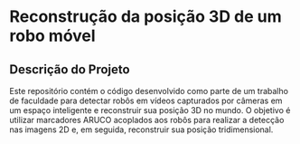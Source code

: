 # Reconstrução da posição 3D de um robo móvel

## Descrição do Projeto

Este repositório contém o código desenvolvido como parte de um trabalho de faculdade para detectar robôs em vídeos capturados por câmeras em um espaço inteligente e reconstruir sua posição 3D no mundo. O objetivo é utilizar marcadores ARUCO acoplados aos robôs para realizar a detecção nas imagens 2D e, em seguida, reconstruir sua posição tridimensional.
